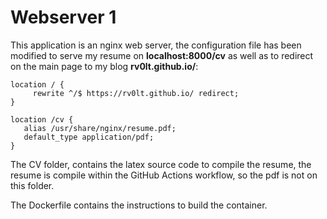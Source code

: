 # Webserver 1

This application is an nginx web server, the configuration file has been modified to serve my resume on **localhost:8000/cv** as well as to redirect on the main page to my blog **rv0lt.github.io/**:

    location / {
         rewrite ^/$ https://rv0lt.github.io/ redirect;
    }

    location /cv {
       alias /usr/share/nginx/resume.pdf;
       default_type application/pdf; 
    }

The CV folder, contains the latex source code to compile the resume, the resume is compile within the GitHub Actions workflow, so the pdf is not on this folder.

The Dockerfile contains the instructions to build the container.

